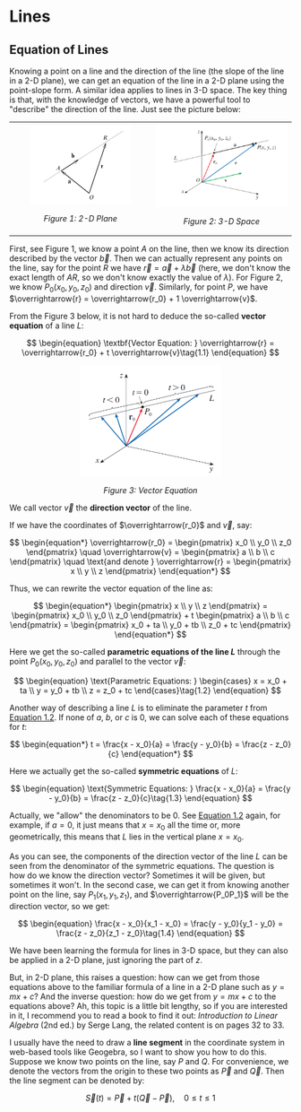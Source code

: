 # Lines

## Equation of Lines

Knowing a point on a line and the direction of the line (the slope of the line in a 2-D plane), we can get an equation of the line in a 2-D plane using the point-slope form. A similar idea applies to lines in 3-D space. The key thing is that, with the knowledge of vectors, we have a powerful tool to "describe" the direction of the line. Just see the picture below:

<table style="border: none; width: 100%;">
  <tr style="border: none;">
    <td align="center" style="border: none;">
      <img src="1.png" alt="2-D Plane" style="width: 75%;">
      <p><em>Figure 1: 2-D Plane</em></p>
    </td>
    <td align="center" style="border: none;">
      <img src="2.png" alt="3-D Space" style="width: 100%;">
      <p><em>Figure 2: 3-D Space</em></p>
    </td>
  </tr>
</table>

First, see Figure 1, we know a point $A$ on the line, then we know its direction described by the vector $\overrightarrow{b}$. Then we can actually represent any points on the line, say for the point $R$ we have $\overrightarrow{r} = \overrightarrow{a} + \lambda \overrightarrow{b}$ (here, we don't know the exact length of $AR$, so we don't know exactly the value of $\lambda$). For Figure 2, we know $P_0(x_0, y_0, z_0)$ and direction $\overrightarrow{v}$. Similarly, for point $P$, we have $\overrightarrow{r} = \overrightarrow{r_0} + 1 \overrightarrow{v}$.

From the Figure 3 below, it is not hard to deduce the so-called **vector equation** of a line $L$:

<a id="E:VEL"></a>

$$
\begin{equation}
\textbf{Vector Equation: }
\overrightarrow{r} = \overrightarrow{r_0} + t \overrightarrow{v}\tag{1.1}
\end{equation}
$$


<div align="center">
    <img src="3.png" alt="Vector Equation" style="width: 50%;">
    <p><em>Figure 3: Vector Equation</em></p>
</div>

We call vector $\overrightarrow{v}$ the **direction vector** of the line.

If we have the coordinates of $\overrightarrow{r_0}$ and $\overrightarrow{v}$, say:

$$
\begin{equation*}
  \overrightarrow{r_0} =
  \begin{pmatrix}
      x_0 \\
      y_0 \\
      z_0
  \end{pmatrix} \quad
  \overrightarrow{v} =
  \begin{pmatrix}
      a \\
      b \\
      c
  \end{pmatrix} \quad \text{and denote } \overrightarrow{r} =
  \begin{pmatrix}
      x \\
      y \\
      z
  \end{pmatrix}
\end{equation*}
$$

Thus, we can rewrite the vector equation of the line as:

$$
\begin{equation*}
  \begin{pmatrix}
      x \\
      y \\
      z
  \end{pmatrix} =
  \begin{pmatrix}
      x_0 \\
      y_0 \\
      z_0
  \end{pmatrix} +
  t
  \begin{pmatrix}
      a \\
      b \\
      c
  \end{pmatrix} =
  \begin{pmatrix}
      x_0 + ta \\
      y_0 + tb \\
      z_0 + tc
  \end{pmatrix}
\end{equation*}
$$

Here we get the so-called **parametric equations of the line $L$** through the point $P_0(x_0, y_0, z_0)$ and parallel to the vector $\overrightarrow{v}$:

<a id="E:PEL"></a>

$$
\begin{equation}
  \text{Parametric Equations: }
  \begin{cases}
      x = x_0 + ta \\
      y = y_0 + tb \\
      z = z_0 + tc
  \end{cases}\tag{1.2}
\end{equation}
$$

Another way of describing a line $L$ is to eliminate the parameter $t$ from [Equation 1.2](#E:PEL). If none of $a$, $b$, or $c$ is $0$, we can solve each of these equations for $t$:

$$
\begin{equation*}
  t = \frac{x - x_0}{a} = \frac{y - y_0}{b} = \frac{z - z_0}{c}
\end{equation*}
$$

Here we actually get the so-called **symmetric equations** of $L$:

<a id="E:SEL"></a>

$$
\begin{equation}
\text{Symmetric Equations: } \frac{x - x_0}{a} = \frac{y - y_0}{b} = \frac{z - z_0}{c}\tag{1.3}
\end{equation}
$$

Actually, we "allow" the denominators to be $0$. See [Equation 1.2](#E:PEL) again, for example, if $a = 0$, it just means that $x = x_0$ all the time or, more geometrically, this means that $L$ lies in the vertical plane $x = x_0$.

As you can see, the components of the direction vector of the line $L$ can be seen from the denominator of the symmetric equations. The question is how do we know the direction vector? Sometimes it will be given, but sometimes it won't. In the second case, we can get it from knowing another point on the line, say $P_1(x_1, y_1, z_1)$, and $\overrightarrow{P_0P_1}$ will be the direction vector, so we get:

<a id="E:TPL"></a>

$$
\begin{equation}
\frac{x - x_0}{x_1 - x_0} = \frac{y - y_0}{y_1 - y_0} = \frac{z - z_0}{z_1 - z_0}\tag{1.4}
\end{equation}
$$

We have been learning the formula for lines in 3-D space, but they can also be applied in a 2-D plane, just ignoring the part of $z$.

But, in 2-D plane, this raises a question: how can we get from those equations above to the familiar formula of a line in a 2-D plane such as $y = mx + c$? And the inverse question: how do we get from $y = mx + c$ to the equations above? Ah, this topic is a little bit lengthy, so if you are interested in it, I recommend you to read a book to find it out: *Introduction to Linear Algebra* (2nd ed.) by Serge Lang, the related content is on pages 32 to 33.

I usually have the need to draw a **line segment** in the coordinate system in web-based tools like Geogebra, so I want to show you how to do this. Suppose we know two points on the line, say $P$ and $Q$. For convenience, we denote the vectors from the origin to these two points as $\overrightarrow{P}$ and $\overrightarrow{Q}$. Then the line segment can be denoted by:

$$
\begin{equation*}
  \overrightarrow{S}(t) = \overrightarrow{P} + t(\overrightarrow{Q} - \overrightarrow{P}), \quad 0 \le t \le 1
\end{equation*}
$$
